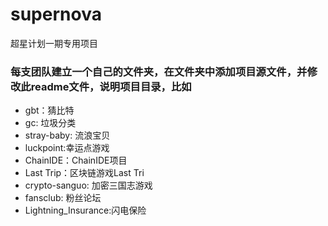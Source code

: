 # supernova

超星计划一期专用项目

### 每支团队建立一个自己的文件夹，在文件夹中添加项目源文件，并修改此readme文件，说明项目目录，比如

* gbt：猜比特
* gc: 垃圾分类
* stray-baby: 流浪宝贝
* luckpoint:幸运点游戏
* ChainIDE：ChainIDE项目
* Last Trip：区块链游戏Last Tri
* crypto-sanguo: 加密三国志游戏
* fansclub: 粉丝论坛
* Lightning_Insurance:闪电保险

